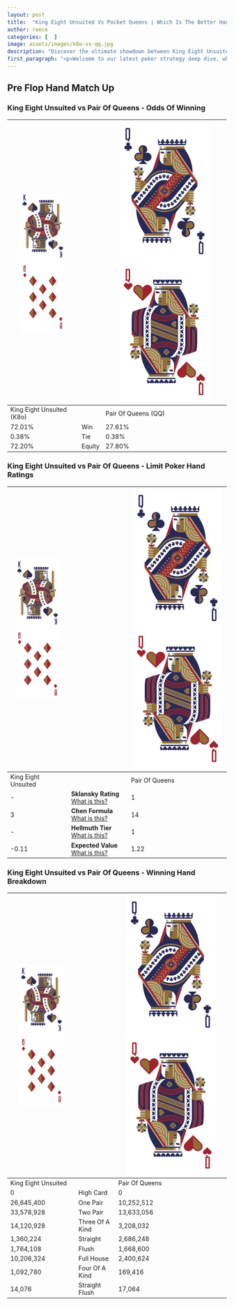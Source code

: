 ```yaml
---
layout: post
title:  "King Eight Unsuited Vs Pocket Queens | Which Is The Better Hand In Poker? A Complete Guide"
author: reece
categories: [  ]
image: assets/images/k8o-vs-qq.jpg
description: "Discover the ultimate showdown between King Eight Unsuited and Pair Of Queens in poker! Uncover the odds, strategies, and scenarios where one hand triumphs over the other. Get ready to up your poker game with this thrilling analysis."
first_paragraph: "<p>Welcome to our latest poker strategy deep dive, where we're pitting two distinct hands against each other in a high-stakes showdown: King Eight Unsuited vs Pair Of Queens.</p><p>In the dynamic world of poker, every decision counts, and knowing which hand holds the upper hand is key to your success at the table.</p><p>In this article, we'll dissect these two hands, explore the scenarios where one dominates the other, and equip you with the knowledge to make strategic choices that can tip the odds in your favor.</p><p>Get ready to unravel the intriguing dynamics of these poker hands and elevate your game to new heights.</p>"
---
```




[comment]: # (sp0)

## Pre Flop Hand Match Up

<div class="table hand-ratings" markdown="1"> 



### King Eight Unsuited vs Pair Of Queens - Odds Of Winning


    
| ![image info](assets/images/hand1/K.png) ![image info](assets/images/hand1/8o.png) |  | ![image info](assets/images/hand2/Q.png) ![image info](assets/images/hand2/Qo.png) |
| -------- | -------- | -------- |
| King Eight Unsuited (K8o) |  | Pair Of Queens (QQ) |
| 72.01% | Win | 27.61% |
| 0.38% | Tie | 0.38% |
| 72.20% | Equity | 27.80% |




[comment]: # (sp1)



### King Eight Unsuited vs Pair Of Queens - Limit Poker Hand Ratings


    
| ![image info](assets/images/hand1/K.png) ![image info](assets/images/hand1/8o.png) |  | ![image info](assets/images/hand2/Q.png) ![image info](assets/images/hand2/Qo.png) |
| -------- | -------- | -------- |
| King Eight Unsuited |  | Pair Of Queens |
| - | **Sklansky Rating** [What is this?](/sklansky-rating-explained) | 1 |
| 3 | **Chen Formula** [What is this?](/chen-formula-explained) | 14 |
| - | **Hellmuth Tier** [What is this?](/Hellmuth-tier-explained) | 1 |
| -0.11 | **Expected Value** [What is this?](/expected-value-explained) | 1.22 |




[comment]: # (sp2)



### King Eight Unsuited vs Pair Of Queens - Winning Hand Breakdown


    
| ![image info](assets/images/hand1/K.png) ![image info](assets/images/hand1/8o.png) |  | ![image info](assets/images/hand2/Q.png) ![image info](assets/images/hand2/Qo.png) |
| -------- | -------- | -------- |
| King Eight Unsuited |  | Pair Of Queens |
| 0 | High Card | 0 |
| 26,645,400 | One Pair | 10,252,512 |
| 33,578,928 | Two Pair | 13,633,056 |
| 14,120,928 | Three Of A Kind | 3,208,032 |
| 1,360,224 | Straight | 2,686,248 |
| 1,764,108 | Flush | 1,668,600 |
| 10,206,324 | Full House | 2,400,624 |
| 1,092,780 | Four Of A Kind | 169,416 |
| 14,076 | Straight Flush | 17,064 |




[comment]: # (sp3)



</div>

[comment]: # (sp4)



[comment]: # (sp5)

